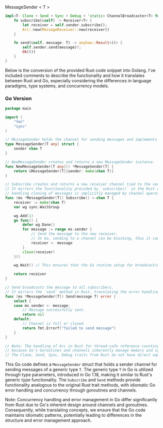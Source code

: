 MessageSender < T >

```rust
impl<T: Clone + Send + Sync + Debug + 'static> ChannelBroadcaster<T> for MessageSender<T> {
    fn subscribe(&self) -> Receiver<T> {
        let receiver = self.sender.subscribe();
        Arc::new(MessageReceiver::new(receiver))
    }

    fn send(&self, message: T) -> anyhow::Result<()> {
        self.sender.send(message)?;
        Ok(())
    }
}
```


Below is the conversion of the provided Rust code snippet into Golang. I've included comments to describe the functionality and how it translates between Rust and Go, especially considering the differences in language paradigms, type systems, and concurrency models.

### Go Version

```go
package main

import (
	"fmt"
	"sync"
)

// MessageSender holds the channel for sending messages and implements the ChannelBroadcaster interface.
type MessageSender[T any] struct {
	sender chan T
}

// NewMessageSender creates and returns a new MessageSender instance.
func NewMessageSender[T any]() *MessageSender[T] {
	return &MessageSender[T]{sender: make(chan T)}
}

// Subscribe creates and returns a new receiver channel tied to the sender.
// It mirrors the functionality provided by `subscribe()` in the Rust code,
// handling cloning of messages is implicitly managed by channel operations in Go.
func (ms *MessageSender[T]) Subscribe() <-chan T {
	receiver := make(chan T)
	var wg sync.WaitGroup

	wg.Add(1)
	go func() {
		defer wg.Done()
		for message := range ms.sender {
			// Send the message to the new receiver.
			// In Go, sending to a channel can be blocking, thus it could be considered in a separate goroutine if necessary.
			receiver <- message
		}
		close(receiver)
	}()

	wg.Wait() // This ensures that the Go routine setup for broadcasting messages to subscriber is ready.

	return receiver
}

// Send broadcasts the message to all subscribers.
// It mirrors the `send` method in Rust, translating the error handling into idiomatic Go error handling.
func (ms *MessageSender[T]) Send(message T) error {
	select {
	case ms.sender <- message:
		// Message successfully sent.
		return nil
	default:
		// Channel is full or closed.
		return fmt.Errorf("failed to send message")
	}
}

// Note: The handling of Arc in Rust for thread-safe reference counting is not directly translated here,
// because Go's Goroutines and channels inherently manage memory and synchronization between threads.
// The Clone, Send, Sync, Debug traits from Rust do not have direct equivalents in Go, but interface{} or concrete types along with channels provide similar functionality.
```

This Go code defines a `MessageSender` struct that holds a sender channel for sending messages of a generic type `T`. The generic type `T` in Go is utilized through type parameters, introduced in Go 1.18, making it similar to Rust's generic type functionality. The `Subscribe` and `Send` methods provide functionality analogous to the original Rust trait methods, with idiomatic Go error handling and concurrency through goroutines and channels.

Note: Concurrency handling and error management in Go differ significantly from Rust due to Go's inherent design around channels and goroutines. Consequently, while translating concepts, we ensure that the Go code maintains idiomatic patterns, potentially leading to differences in the structure and error management approach.